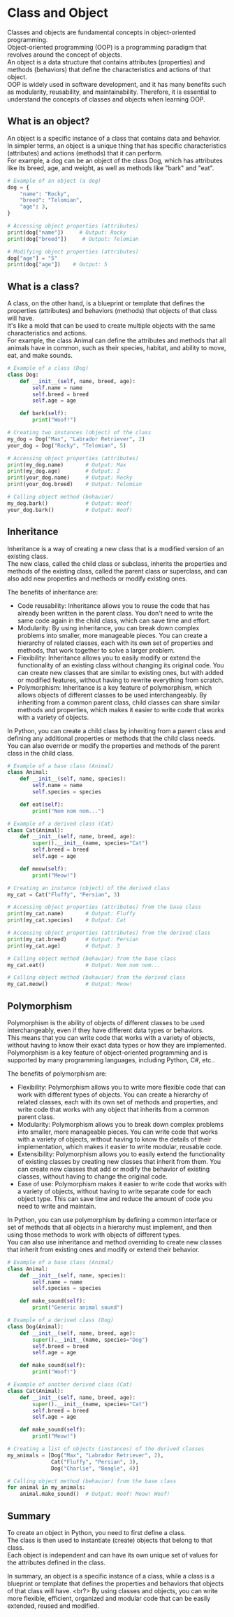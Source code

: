 # Class and Object

Classes and objects are fundamental concepts in object-oriented programming. <br/>
Object-oriented programming (OOP) is a programming paradigm that revolves around the concept of objects. <br/>
An object is a data structure that contains attributes (properties) and methods (behaviors) that define the characteristics and actions of that object. <br/>
OOP is widely used in software development, and it has many benefits such as modularity, reusability, and maintainability. 
Therefore, it is essential to understand the concepts of classes and objects when learning OOP. <br/>

## What is an object?

An object is a specific instance of a class that contains data and behavior. <br/>
In simpler terms, an object is a unique thing that has specific characteristics (attributes) and actions (methods) that it can perform. <br/>
For example, a dog can be an object of the class Dog, which has attributes like its breed, age, and weight, as well as methods like "bark" and "eat". <br/>

```python
# Example of an object (a dog)
dog = {
    "name": "Rocky",
    "breed": "Telomian",
    "age": 3,
}

# Accessing object properties (attributes)
print(dog["name"])     # Output: Rocky
print(dog["breed"])     # Output: Telomian

# Modifying object properties (attributes)
dog["age"] = "5"
print(dog["age"])    # Output: 5
```

## What is a class?

A class, on the other hand, is a blueprint or template that defines the properties (attributes) and behaviors (methods) that objects of that class will have. <br/> 
It's like a mold that can be used to create multiple objects with the same characteristics and actions. <br/>
For example, the class Animal can define the attributes and methods that all animals have in common, such as their species, habitat, and ability to move, eat, and make sounds. <br/>

```python
# Example of a class (Dog)
class Dog:
    def __init__(self, name, breed, age):
        self.name = name
        self.breed = breed
        self.age = age

    def bark(self):
        print("Woof!")

# Creating two instances (object) of the class
my_dog = Dog("Max", "Labrador Retriever", 2)
your_dog = Dog("Rocky", "Telomian", 5)

# Accessing object properties (attributes)
print(my_dog.name)       # Output: Max
print(my_dog.age)        # Output: 2
print(your_dog.name)     # Output: Rocky
print(your_dog.breed)    # Output: Telomian

# Calling object method (behavior)
my_dog.bark()            # Output: Woof!
your_dog.bark()          # Output: Woof!
```

## Inheritance

Inheritance is a way of creating a new class that is a modified version of an existing class. <br/>
The new class, called the child class or subclass, inherits the properties and methods of the existing class, called the parent class or superclass, and can also add new properties and methods or modify existing ones.

The benefits of inheritance are:<br/>
- Code reusability: Inheritance allows you to reuse the code that has already been written in the parent class. You don't need to write the same code again in the child class, which can save time and effort.
- Modularity: By using inheritance, you can break down complex problems into smaller, more manageable pieces. You can create a hierarchy of related classes, each with its own set of properties and methods, that work together to solve a larger problem.
- Flexibility: Inheritance allows you to easily modify or extend the functionality of an existing class without changing its original code. You can create new classes that are similar to existing ones, but with added or modified features, without having to rewrite everything from scratch.
- Polymorphism: Inheritance is a key feature of polymorphism, which allows objects of different classes to be used interchangeably. By inheriting from a common parent class, child classes can share similar methods and properties, which makes it easier to write code that works with a variety of objects.

In Python, you can create a child class by inheriting from a parent class and defining any additional properties or methods that the child class needs. <br/>
You can also override or modify the properties and methods of the parent class in the child class. <br/>

```python
# Example of a base class (Animal)
class Animal:
    def __init__(self, name, species):
        self.name = name
        self.species = species

    def eat(self):
        print("Nom nom nom...")

# Example of a derived class (Cat)
class Cat(Animal):
    def __init__(self, name, breed, age):
        super().__init__(name, species="Cat")
        self.breed = breed
        self.age = age

    def meow(self):
        print("Meow!")

# Creating an instance (object) of the derived class
my_cat = Cat("Fluffy", "Persian", 3)

# Accessing object properties (attributes) from the base class
print(my_cat.name)       # Output: Fluffy
print(my_cat.species)    # Output: Cat

# Accessing object properties (attributes) from the derived class
print(my_cat.breed)      # Output: Persian
print(my_cat.age)        # Output: 3

# Calling object method (behavior) from the base class
my_cat.eat()             # Output: Nom nom nom...

# Calling object method (behavior) from the derived class
my_cat.meow()            # Output: Meow!

```

## Polymorphism

Polymorphism is the ability of objects of different classes to be used interchangeably, even if they have different data types or behaviors. <br/>
This means that you can write code that works with a variety of objects, without having to know their exact data types or how they are implemented. <br/>
Polymorphism is a key feature of object-oriented programming and is supported by many programming languages, including Python, C#, etc.. <br/>

The benefits of polymorphism are: <br/>
- Flexibility: Polymorphism allows you to write more flexible code that can work with different types of objects. You can create a hierarchy of related classes, each with its own set of methods and properties, and write code that works with any object that inherits from a common parent class.
- Modularity: Polymorphism allows you to break down complex problems into smaller, more manageable pieces. You can write code that works with a variety of objects, without having to know the details of their implementation, which makes it easier to write modular, reusable code.
- Extensibility: Polymorphism allows you to easily extend the functionality of existing classes by creating new classes that inherit from them. You can create new classes that add or modify the behavior of existing classes, without having to change the original code.
- Ease of use: Polymorphism makes it easier to write code that works with a variety of objects, without having to write separate code for each object type. This can save time and reduce the amount of code you need to write and maintain.

In Python, you can use polymorphism by defining a common interface or set of methods that all objects in a hierarchy must implement, and then using those methods to work with objects of different types. <br/>
You can also use inheritance and method overriding to create new classes that inherit from existing ones and modify or extend their behavior. <br/>

```python
# Example of a base class (Animal)
class Animal:
    def __init__(self, name, species):
        self.name = name
        self.species = species

    def make_sound(self):
        print("Generic animal sound")

# Example of a derived class (Dog)
class Dog(Animal):
    def __init__(self, name, breed, age):
        super().__init__(name, species="Dog")
        self.breed = breed
        self.age = age

    def make_sound(self):
        print("Woof!")

# Example of another derived class (Cat)
class Cat(Animal):
    def __init__(self, name, breed, age):
        super().__init__(name, species="Cat")
        self.breed = breed
        self.age = age

    def make_sound(self):
        print("Meow!")

# Creating a list of objects (instances) of the derived classes
my_animals = [Dog("Max", "Labrador Retriever", 2),
              Cat("Fluffy", "Persian", 3),
              Dog("Charlie", "Beagle", 4)]

# Calling object method (behavior) from the base class
for animal in my_animals:
    animal.make_sound()  # Output: Woof! Meow! Woof!
```

## Summary

To create an object in Python, you need to first define a class. <br/>
The class is then used to instantiate (create) objects that belong to that class. <br/>
Each object is independent and can have its own unique set of values for the attributes defined in the class. <br/>

In summary, an object is a specific instance of a class, while a class is a blueprint or template that defines the properties and behaviors that objects of that class will have. <br?>
By using classes and objects, you can write more flexible, efficient, organized and modular code that can be easily extended, reused and modified. <br/>
